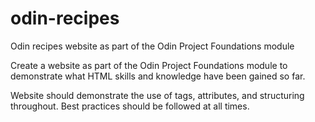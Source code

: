 # odin-recipes
Odin recipes website as part of the Odin Project Foundations module

Create a website as part of the Odin Project Foundations module to demonstrate what HTML skills and knowledge have been gained so far.

Website should demonstrate the use of tags, attributes, and structuring throughout. Best practices should be followed at all times.